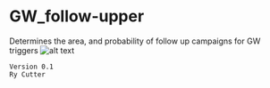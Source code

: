 # GW_follow-upper
Determines the area, and probability of follow up campaigns for GW triggers
![alt text](https://github.com/ryanc123/GW_follow-upper/blob/master/Tests/sky_cover.png)



~~~
Version 0.1 
Ry Cutter
